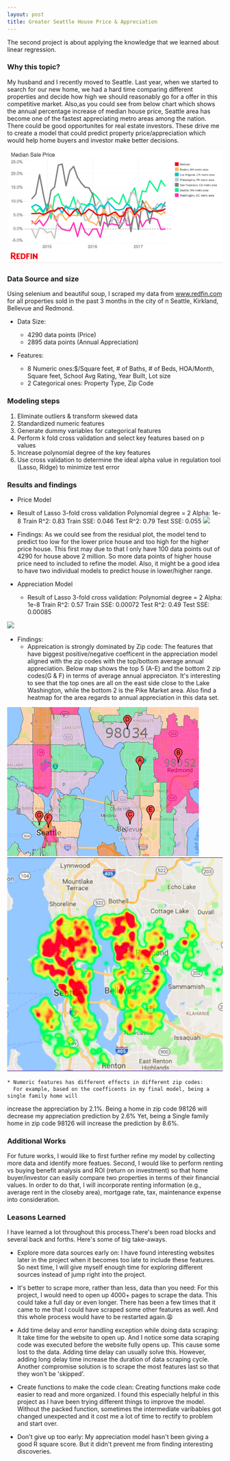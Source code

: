 ```yaml
---
layout: post
title: Greater Seattle House Price & Appreciation
---
```

The second project is about applying the knowledge that we learned about linear regression. 

### Why this topic?

My husband and I recently moved to Seattle. Last year, when we started to
search for our new home, we had a hard time comparing different properties and
decide how high we should reasonably go for a offer in this competitive
market. Also,as you could see from below chart which shows the annual
percentage increase of median house price, Seattle area has become one of the
fastest appreciating metro areas among the nation. There could be good
opportunites for real estate investors.  These drive me to create a model that
could predict property price/appreciation which would help home buyers and
investor make better decisions. 

![](/images/Redfin_chart.png?raw=true) 

### Data Source and size

Using selenium and beautiful soup, I scraped my data from www.redfin.com for all properties sold in the past 3
months in the city of n Seattle, Kirkland, Bellevue and Redmond.
   
* Data Size:
   * 4290 data points (Price)
   * 2895 data points (Annual Appreciation)
 
* Features:
   * 8 Numeric ones:$/Square feet, # of Baths,  # of Beds, HOA/Month, Square
     feet, School Avg Rating, Year Built, Lot size   
   * 2 Categorical ones: Property Type,  Zip Code

### Modeling steps

1. Eliminate outliers & transform skewed data
2. Standardized numeric features
3. Generate dummy variables for categorical features
4. Perform k fold cross validation and select key features based on p values
5. Increase polynomial degree of the key features
6. Use cross validation to determine the ideal alpha value in regulation tool
(Lasso, Ridge) to minimize test error

### Results and findings

* Price Model 
 * Result of Lasso 3-fold cross validation
     Polynomial degree = 2
     Alpha: 1e-8
     Train R^2:  0.83
     Train SSE: 0.046
     Test R^2:  0.79
     Test SSE: 0.055
![](/images/Price_model?raw=true)
  * Findings:
    As we could see from the residual plot, the model tend to predict too low
    for the lower price house and too high for the higher price house. This
first may due to that I only have 100 data points out of 4290 for house above 2
million. So more data points of higher house price need to included to refine the model.
Also, it might be a good idea to have two individual models to predict house in
lower/higher range. 

* Appreciation Model
  * Result of Lasso 3-fold cross validation:
    Polynomial degree = 2
    Alpha: 1e-8
    Train R^2:  0.57
    Train SSE: 0.00072
    Test R^2:  0.49
    Test SSE: 0.00085

![](/images/Appreciation_model?raw=true)
  * Findings:
    * Appreication is strongly dominated by Zip code:
      The features that have biggest positive/negative coefficent in the appreciation model aligned with the
zip codes with the top/bottom average annual appreciation. Below map shows the top 5 (A-E) and the bottom 2 zip codes(G & F) in terms of average annual appreciaton.
It's interesting to see that the top ones are all on the east side close to the
Lake Washington, while the bottom 2 is the Pike Market area. Also find a
heatmap for the area regards to annual appreciation in this data set.   

![](/images/Top&BottomZip.png?raw=true)
![](/images/heatmap.png?raw=true)

    * Numeric features has different effects in different zip codes:
      For example, based on the coefficents in my final model, being a single family home will
increase the appreciation by 2.1%. Being a home in zip code 98126 will decrease
my appreciation prediction by 2.6%  Yet, being a Single family home in zip code
98126 will increase the prediction by 8.6%.
    
### Additional Works
For future works, I would like to first further refine my model by collecting
more data and identify more featues. 
Second, I would like to perform renting vs buying benefit analysis and ROI
(return on investment) so that home buyer/investor can easily compare two properties in terms of their financial values. In order to do that, I will incorporate renting information (e.g., average rent in the
closeby area), mortgage rate, tax, maintenance expense into consideration.

### Leasons Learned
I have learned a lot throughout this process.There's been road blocks and
several back and forths. 
Here's some of big take-aways. 
* Explore more data sources early on:
  I have found interesting websites later in the project when it becomes too
late to include these features. So next time, I will give myself enough
time for exploring different sources instead of jump right into the project.      
 
* It's better to scrape more, rather than less, data than you need:
  For this project, I would need to open up 4000+ pages to scrape the data. This could take a full day or even longer. There has been a few times that it came to me that I could have scraped some other features as well. And this whole process would have to be restarted again.:weary: 

* Add time delay and error handling exception while doing data scraping:
  It take time for the website to open up. And I notice some data scraping code
was executed before the website fully opens up. This cause some lost to the
data. Adding time delay can usually solve this. However, adding long delay time
increase the duration of data scraping cycle. Another compromise solution is to
scrape the most features last so that they won't be 'skipped'. 
 
* Create functions to make the code clean:
  Creating functions make code easier to read and more organized. I found this
especially helpful in this project as I have been trying different things to
improve the model. Without the packed function, sometimes the intermediate
varibables got changed unexpected and it cost me a lot of time to rectify to
problem and start over.    

* Don't give up too early:
  My appreciation model hasn't been giving a good R square score. But it didn't
prevent me from finding interesting discoveries.  



